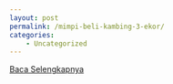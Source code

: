 ```yaml
---
layout: post
permalink: /mimpi-beli-kambing-3-ekor/
categories:
    - Uncategorized
---
```


[Baca Selengkapnya](/10)
